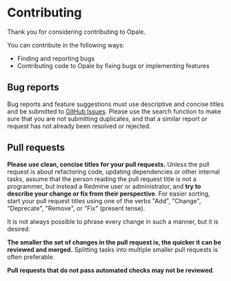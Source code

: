 # Contributing

Thank you for considering contributing to Opale.

You can contribute in the following ways:

- Finding and reporting bugs
- Contributing code to Opale by fixing bugs or implementing features

## Bug reports

Bug reports and feature suggestions must use descriptive and concise titles and be submitted to [GitHub Issues](https://github.com/gagnieray/opale/issues). Please use the search function to make sure that you are not submitting duplicates, and that a similar report or request has not already been resolved or rejected.

## Pull requests

**Please use clean, concise titles for your pull requests.** Unless the pull request is about refactoring code, updating dependencies or other internal tasks, assume that the person reading the pull request title is not a programmer, but instead a Redmine user or administrator, and **try to describe your change or fix from their perspective**. For easier sorting, start your pull request titles using one of the verbs "Add", "Change", "Deprecate", "Remove", or "Fix" (present tense).

It is not always possible to phrase every change in such a manner, but it is desired.

**The smaller the set of changes in the pull request is, the quicker it can be reviewed and merged.** Splitting tasks into multiple smaller pull requests is often preferable.

**Pull requests that do not pass automated checks may not be reviewed**.
